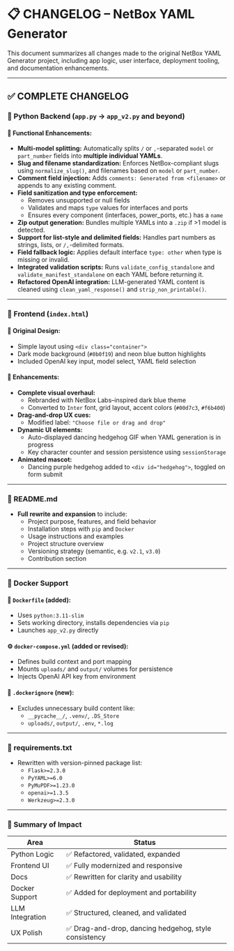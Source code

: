 # 📋 CHANGELOG – NetBox YAML Generator

This document summarizes all changes made to the original NetBox YAML Generator project, including app logic, user interface, deployment tooling, and documentation enhancements.

---

## ✅ COMPLETE CHANGELOG

### 🧠 Python Backend (`app.py` → `app_v2.py` and beyond)

#### 🧩 Functional Enhancements:
- **Multi-model splitting:** Automatically splits `/` or `,`-separated `model` or `part_number` fields into **multiple individual YAMLs**.
- **Slug and filename standardization:** Enforces NetBox-compliant slugs using `normalize_slug()`, and filenames based on `model` or `part_number`.
- **Comment field injection:** Adds `comments: Generated from <filename>` or appends to any existing comment.
- **Field sanitization and type enforcement:**
  - Removes unsupported or null fields
  - Validates and maps `type` values for interfaces and ports
  - Ensures every component (interfaces, power_ports, etc.) has a `name`
- **Zip output generation:** Bundles multiple YAMLs into a `.zip` if >1 model is detected.
- **Support for list-style and delimited fields:** Handles part numbers as strings, lists, or `/,`-delimited formats.
- **Field fallback logic:** Applies default interface `type: other` when type is missing or invalid.
- **Integrated validation scripts:** Runs `validate_config_standalone` and `validate_manifest_standalone` on each YAML before returning it.
- **Refactored OpenAI integration:** LLM-generated YAML content is cleaned using `clean_yaml_response()` and `strip_non_printable()`.

---

### 🎨 Frontend (`index.html`)

#### 📐 Original Design:
- Simple layout using `<div class="container">`
- Dark mode background (`#0b0f19`) and neon blue button highlights
- Included OpenAI key input, model select, YAML field selection

#### 🚀 Enhancements:
- **Complete visual overhaul:**
  - Rebranded with NetBox Labs–inspired dark blue theme
  - Converted to `Inter` font, grid layout, accent colors (`#00d7c3`, `#f6b400`)
- **Drag-and-drop UX cues:**
  - Modified label: `"Choose file or drag and drop"`
- **Dynamic UI elements:**
  - Auto-displayed dancing hedgehog GIF when YAML generation is in progress
  - Key character counter and session persistence using `sessionStorage`
- **Animated mascot:**
  - Dancing purple hedgehog added to `<div id="hedgehog">`, toggled on form submit

---

### 🧾 README.md

- **Full rewrite and expansion** to include:
  - Project purpose, features, and field behavior
  - Installation steps with `pip` and `Docker`
  - Usage instructions and examples
  - Project structure overview
  - Versioning strategy (semantic, e.g. `v2.1`, `v3.0`)
  - Contribution section

---

### 🐳 Docker Support

#### 📄 `Dockerfile` (added):
- Uses `python:3.11-slim`
- Sets working directory, installs dependencies via `pip`
- Launches `app_v2.py` directly

#### ⚙️ `docker-compose.yml` (added or revised):
- Defines build context and port mapping
- Mounts `uploads/` and `output/` volumes for persistence
- Injects OpenAI API key from environment

#### 🚫 `.dockerignore` (new):
- Excludes unnecessary build content like:
  - `__pycache__/`, `.venv/`, `.DS_Store`
  - `uploads/`, `output/`, `.env`, `*.log`

---

### 🧾 requirements.txt

- Rewritten with version-pinned package list:
  - `Flask>=2.3.0`
  - `PyYAML>=6.0`
  - `PyMuPDF>=1.23.0`
  - `openai>=1.3.5`
  - `Werkzeug>=2.3.0`

---

### 🎯 Summary of Impact

| Area             | Status |
|------------------|--------|
| Python Logic     | ✅ Refactored, validated, expanded |
| Frontend UI      | ✅ Fully modernized and responsive |
| Docs             | ✅ Rewritten for clarity and usability |
| Docker Support   | ✅ Added for deployment and portability |
| LLM Integration  | ✅ Structured, cleaned, and validated |
| UX Polish        | ✅ Drag-and-drop, dancing hedgehog, style consistency |